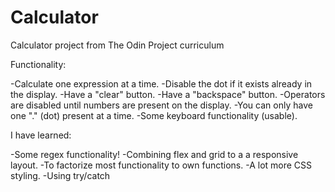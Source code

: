 # Calculator
Calculator project from The Odin Project curriculum

Functionality:

-Calculate one expression at a time.
-Disable the dot if it exists already in the display.
-Have a "clear" button.
-Have a "backspace" button.
-Operators are disabled until numbers are present on the display.
-You can only have one "." (dot) present at a time.
-Some keyboard functionality (usable).

I have learned:

-Some regex functionality!
-Combining flex and grid to a a responsive layout.
-To factorize most functionality to own functions.
-A lot more CSS styling.
-Using try/catch